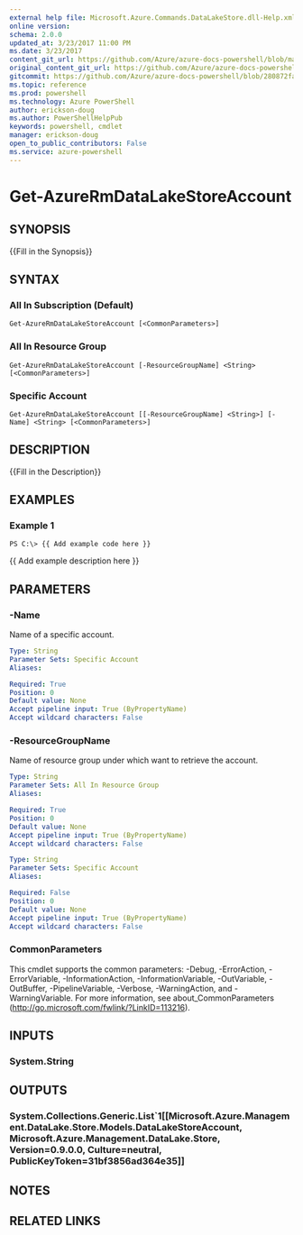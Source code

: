```yaml
---
external help file: Microsoft.Azure.Commands.DataLakeStore.dll-Help.xml
online version: 
schema: 2.0.0
updated_at: 3/23/2017 11:00 PM
ms.date: 3/23/2017
content_git_url: https://github.com/Azure/azure-docs-powershell/blob/master/azureps-cmdlets-docs/ResourceManager/AzureRM.DataLakeStore/v1.0.4.3/Get-AzureRmDataLakeStoreAccount.md
original_content_git_url: https://github.com/Azure/azure-docs-powershell/blob/master/azureps-cmdlets-docs/ResourceManager/AzureRM.DataLakeStore/v1.0.4.3/Get-AzureRmDataLakeStoreAccount.md
gitcommit: https://github.com/Azure/azure-docs-powershell/blob/280872fa529e03be2466fa2252957a2060a9dfe4/azureps-cmdlets-docs/ResourceManager/AzureRM.DataLakeStore/v1.0.4.3/Get-AzureRmDataLakeStoreAccount.md
ms.topic: reference
ms.prod: powershell
ms.technology: Azure PowerShell
author: erickson-doug
ms.author: PowerShellHelpPub
keywords: powershell, cmdlet
manager: erickson-doug
open_to_public_contributors: False
ms.service: azure-powershell
---
```


# Get-AzureRmDataLakeStoreAccount

## SYNOPSIS
{{Fill in the Synopsis}}

## SYNTAX

### All In Subscription (Default)
```
Get-AzureRmDataLakeStoreAccount [<CommonParameters>]
```

### All In Resource Group
```
Get-AzureRmDataLakeStoreAccount [-ResourceGroupName] <String> [<CommonParameters>]
```

### Specific Account
```
Get-AzureRmDataLakeStoreAccount [[-ResourceGroupName] <String>] [-Name] <String> [<CommonParameters>]
```

## DESCRIPTION
{{Fill in the Description}}

## EXAMPLES

### Example 1
```
PS C:\> {{ Add example code here }}
```

{{ Add example description here }}

## PARAMETERS

### -Name
Name of a specific account.

```yaml
Type: String
Parameter Sets: Specific Account
Aliases: 

Required: True
Position: 0
Default value: None
Accept pipeline input: True (ByPropertyName)
Accept wildcard characters: False
```

### -ResourceGroupName
Name of resource group under which want to retrieve the account.

```yaml
Type: String
Parameter Sets: All In Resource Group
Aliases: 

Required: True
Position: 0
Default value: None
Accept pipeline input: True (ByPropertyName)
Accept wildcard characters: False
```

```yaml
Type: String
Parameter Sets: Specific Account
Aliases: 

Required: False
Position: 0
Default value: None
Accept pipeline input: True (ByPropertyName)
Accept wildcard characters: False
```

### CommonParameters
This cmdlet supports the common parameters: -Debug, -ErrorAction, -ErrorVariable, -InformationAction, -InformationVariable, -OutVariable, -OutBuffer, -PipelineVariable, -Verbose, -WarningAction, and -WarningVariable. For more information, see about_CommonParameters (http://go.microsoft.com/fwlink/?LinkID=113216).

## INPUTS

### System.String

## OUTPUTS

### System.Collections.Generic.List`1[[Microsoft.Azure.Management.DataLake.Store.Models.DataLakeStoreAccount, Microsoft.Azure.Management.DataLake.Store, Version=0.9.0.0, Culture=neutral, PublicKeyToken=31bf3856ad364e35]]

## NOTES

## RELATED LINKS

